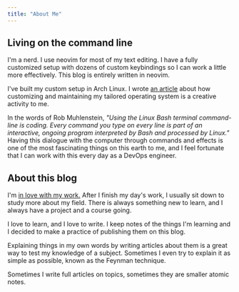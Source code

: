 ```yaml
---
title: "About Me"
---
```


## Living on the command line

I'm a nerd. I use neovim for most of my text editing. I have a fully customized setup with dozens of custom keybindings so I can work a little more effectively. This blog is entirely written in neovim. 

I've built my custom setup in Arch Linux. I wrote [an article](/content/articles/linux-creativity) about how customizing and maintaining my tailored operating system is a creative activity to me.

In the words of Rob Muhlenstein, *"Using the Linux Bash terminal command-line is coding. Every command you type on every line is part of an interactive, ongoing program interpreted by Bash and processed by Linux."* Having this dialogue with the computer through commands and effects is one of the most fascinating things on this earth to me, and I feel fortunate that I can work with this every day as a DevOps engineer.

## About this blog

I'm [in love with my work.](/content/articles/jiro-sushi) After I finish my day's work, I usually sit down to study more about my field. There is always something new to learn, and I always have a project and a course going.

I love to learn, and I love to write. I keep notes of the things I'm learning and I decided to make a practice of publishing them on this blog. 

Explaining things in my own words by writing articles about them is a great way to test my knowledge of a subject. Sometimes I even try to explain it as simple as possible, known as the Feynman technique. 

Sometimes I write full articles on topics, sometimes they are smaller atomic notes.

